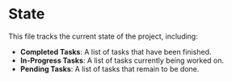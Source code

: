 # State

This file tracks the current state of the project, including:

- **Completed Tasks**: A list of tasks that have been finished.
- **In-Progress Tasks**: A list of tasks currently being worked on.
- **Pending Tasks**: A list of tasks that remain to be done.